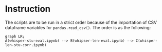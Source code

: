 # Instruction
The scripts are to be run in a strict order because of the importation of CSV dataframe variables for `pandas.read_csv()`. The order is as the following:

```mermaid
graph LR;
A(whisper-stu-eval.ipynb) --> B(whipser-len-eval.ipynb) --> C(whisper-len-stu-corr.ipynb)
```
